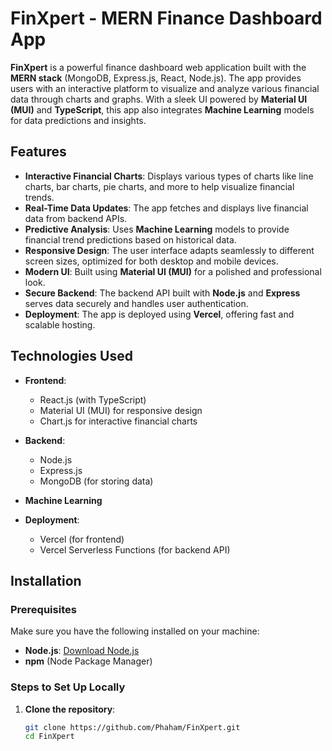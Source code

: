 # FinXpert - MERN Finance Dashboard App

**FinXpert** is a powerful finance dashboard web application built with the **MERN stack** (MongoDB, Express.js, React, Node.js). The app provides users with an interactive platform to visualize and analyze various financial data through charts and graphs. With a sleek UI powered by **Material UI (MUI)** and **TypeScript**, this app also integrates **Machine Learning** models for data predictions and insights.

## Features

- **Interactive Financial Charts**: Displays various types of charts like line charts, bar charts, pie charts, and more to help visualize financial trends.
- **Real-Time Data Updates**: The app fetches and displays live financial data from backend APIs.
- **Predictive Analysis**: Uses **Machine Learning** models to provide financial trend predictions based on historical data.
- **Responsive Design**: The user interface adapts seamlessly to different screen sizes, optimized for both desktop and mobile devices.
- **Modern UI**: Built using **Material UI (MUI)** for a polished and professional look.
- **Secure Backend**: The backend API built with **Node.js** and **Express** serves data securely and handles user authentication.
- **Deployment**: The app is deployed using **Vercel**, offering fast and scalable hosting.

## Technologies Used

- **Frontend**: 
  - React.js (with TypeScript)
  - Material UI (MUI) for responsive design
  - Chart.js for interactive financial charts
- **Backend**: 
  - Node.js
  - Express.js
  - MongoDB (for storing data)
- **Machine Learning**

- **Deployment**: 
  - Vercel (for frontend)
  - Vercel Serverless Functions (for backend API)

## Installation

### Prerequisites

Make sure you have the following installed on your machine:
- **Node.js**: [Download Node.js](https://nodejs.org/)
- **npm** (Node Package Manager)

### Steps to Set Up Locally

1. **Clone the repository**:
   ```bash
   git clone https://github.com/Phaham/FinXpert.git
   cd FinXpert
